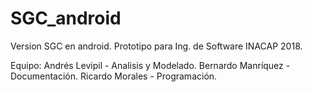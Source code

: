# SGC_android
Version SGC en android. Prototipo para Ing. de Software INACAP 2018.

Equipo:
Andrés Levipil - Analisis y Modelado.
Bernardo Manríquez - Documentación.
Ricardo Morales - Programación.
